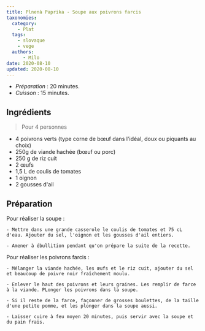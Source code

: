 ```yaml
---
title: Plnenà Paprika - Soupe aux poivrons farcis
taxonomies:
  category:
    - Plat
  tags:
    - slovaque
    - vege
  authors:
      - Milo
date: 2020-08-10
updated: 2020-08-10
---
```

- *Préparation* : 20 minutes.
- *Cuisson* : 15 minutes.

## Ingrédients

> Pour 4 personnes
  - 4 poivrons verts (type corne de bœuf dans l'idéal, doux ou piquants au choix)
  - 250g de viande hachée (bœuf ou porc)
  - 250 g de riz cuit
  - 2 œufs
  - 1,5 L de coulis de tomates
  - 1 oignon
  - 2 gousses d'ail

## Préparation

Pour réaliser la soupe :

	- Mettre dans une grande casserole le coulis de tomates et 75 cL d'eau. Ajouter du sel, l'oignon et les gousses d'ail entiers.

	- Amener à ébullition pendant qu'on prépare la suite de la recette.

Pour réaliser les poivrons farcis :

    - Mélanger la viande hachée, les œufs et le riz cuit, ajouter du sel et beaucoup de poivre noir fraîchement moulu.

    - Enlever le haut des poivrons et leurs graines. Les remplir de farce à la viande. PLonger les poivrons dans la soupe. 

    - Si il reste de la farce, façonner de grosses boulettes, de la taille d'une petite pomme, et les plonger dans la soupe aussi.

    - Laisser cuire à feu moyen 20 minutes, puis servir avec la soupe et du pain frais.
